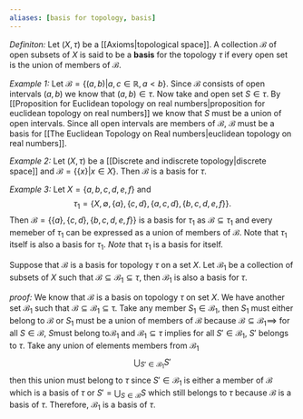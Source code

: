 ```yaml
---
aliases: [basis for topology, basis]
---
```

*Definiton:*  Let $(X,\tau)$ be a [[Axioms|topological space]]. A collection $\mathcal{B}$ of open subsets of $X$ is said to be a **basis** for the topology $\tau$ if every open set is the union of members of $\mathcal{B}$.

*Example 1:* Let $\mathcal{B}=\{(a,b)|a,c\in\mathbb{R},a<b\}.$ Since $\mathcal{B}$ consists of open intervals $(a,b)$ we know that $(a,b)\in\tau$. Now take and open set $S\in\tau$. By [[Proposition for Euclidean topology on real numbers|proposition for euclidean topology on real numbers]] we know that $S$ must be a union of open intervals. Since all open intervals are members of $\mathcal{B}$, $\mathcal{B}$ must be a basis for [[The Euclidean Topology on Real numbers|euclidean topology on real numbers]].

*Example 2:* Let $(X,\tau)$ be a [[Discrete and indiscrete topology|discrete space]] and $\mathcal{B}=\{\{x\}|x\in X\}$. Then $\mathcal{B}$ is a basis for $\tau$. 

*Example 3:* Let $X = \{a,b,c,d,e,f\}$ and $$\tau_1=\{X,\emptyset,\{a\},\{c,d\}, \{a,c,d\}, \{b,c,d,e,f\}\}.$$ Then $\mathcal{B} = \{\{a\},\{c,d\},\{b,c,d,e,f\}\}$ is a basis for $\tau_1$ as $\mathcal{B}\subseteq \tau_1$ and every memeber of $\tau_1$ can be expressed as a union of members of $\mathcal{B}$. Note that $\tau_1$ itself is also a basis for $\tau_1$. *Note* that $\tau_1$ is a basis for itself.

Suppose that $\mathcal{B}$ is a basis for topology $\tau$ on a set $X$. Let $\mathcal{B}_1$ be a collection of subsets of $X$ such that $\mathcal{B}\subseteq\mathcal{B}_1\subseteq\tau$, then $\mathcal{B}_1$ is also a basis for $\tau$.

*proof:* We know that $\mathcal{B}$ is a basis on topology $\tau$ on set $X$. We have another set $\mathcal{B}_1$ such that $\mathcal{B}\subseteq\mathcal{B}_1\subseteq\mathcal\tau$. Take any member $S_1\in\mathcal{B}_1$, then $S_1$ must either belong to $\mathcal{B}$ or $S_1$ must be a union of members of $\mathcal{B}$ because $\mathcal{B}\subseteq\mathcal{B}_1\implies$ for all $S\in\mathcal{B}$, $S$must belong to$\mathcal{B}_1$ and $\mathcal{B}_1\subseteq\tau$ implies for all $S'\in \mathcal{B}_1$, $S'$ belongs to $\tau$. Take any union of elements members from $\mathcal{B}_1$
$$
\bigcup_{S'\in\mathcal{B}_1}S'
$$
then this union must belong to $\tau$ since $S'\in\mathcal{B}_1$ is either a member of $\mathcal{B}$ which is a basis of $\tau$ or $S'=\bigcup_{S\in\mathcal{B}}S$ which still belongs to $\tau$ because $\mathcal{B}$ is a basis of $\tau$. Therefore, $\mathcal{B}_1$ is a basis of $\tau$.